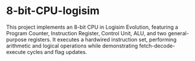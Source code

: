 # 8-bit-CPU-logisim
This project implements an 8-bit CPU in Logisim Evolution, featuring a Program Counter, Instruction Register, Control Unit, ALU, and two general-purpose registers. It executes a hardwired instruction set, performing arithmetic and logical operations while demonstrating fetch-decode-execute cycles and flag updates.
